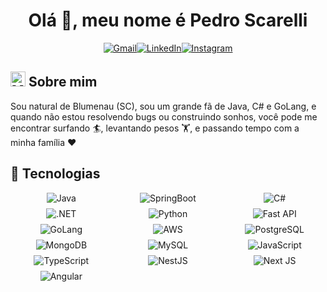 <h1 align="center">Olá 👋, meu nome é Pedro Scarelli</h1>

<p align="center">
  <a href="mailto:pvscarelli@gmail.com"><img src="https://img.shields.io/badge/Gmail-D14836?style=for-the-badge&logo=gmail&logoColor=white" alt="Gmail"/></a><a href="https://www.linkedin.com/in/pedroscarelli/"><img src="https://img.shields.io/badge/LinkedIn-0077B5?style=for-the-badge&logo=linkedin&logoColor=white" alt="LinkedIn"/></a><a href="https://www.instagram.com/_pedroscarelli"><img src="https://img.shields.io/badge/Instagram-%23E4405F.svg?style=for-the-badge&logo=Instagram&logoColor=white" alt="Instagram"/></a>
</p>

## <img loading="lazy" alt="Man Technologist Image" width="24" src="https://em-content.zobj.net/source/google/412/technologist-light-skin-tone_1f9d1-1f3fb-200d-1f4bb.png">  Sobre mim
<p>
 Sou natural de Blumenau (SC), sou um grande fã de Java, C# e GoLang, e quando não estou resolvendo bugs ou construindo sonhos, você pode me encontrar surfando 🏄, levantando pesos 🏋️, e passando tempo com a minha família ❤️
</p>


## 🤖 Tecnologias

<div style="display: grid; grid-template-columns: repeat(auto-fit, minmax(150px, 1fr)); gap: 8px; justify-items: center; align-items: center;">

  <img alt="Java" src="https://img.shields.io/badge/java-%23ED8B00.svg?style=for-the-badge&logo=openjdk&logoColor=white"/>
  <img alt="SpringBoot" src="https://img.shields.io/badge/spring-%236DB33F.svg?style=for-the-badge&logo=spring&logoColor=white"/>
  <img alt="C#" src="https://img.shields.io/badge/c%23-%23239120.svg?style=for-the-badge&logo=csharp&logoColor=white"/>
  <img alt=".NET" src="https://img.shields.io/badge/.NET-5C2D91?style=for-the-badge&logo=.net&logoColor=white"/>
  <img alt="Python" src="https://img.shields.io/badge/python-3670A0?style=for-the-badge&logo=python&logoColor=ffdd54"/>
  <img alt="Fast API" src="https://img.shields.io/badge/FastAPI-005571?style=for-the-badge&logo=fastapi"/>
  <img alt="GoLang" src="https://img.shields.io/badge/Go-00ADD8?style=for-the-badge&logo=go&logoColor=white"/>
  
  <img alt="AWS" src="https://img.shields.io/badge/AWS-%23FF9900.svg?style=for-the-badge&logo=amazon-aws&logoColor=white"/>
  
  <img alt="PostgreSQL" src="https://img.shields.io/badge/postgres-%23316192.svg?style=for-the-badge&logo=postgresql&logoColor=white"/>
  <img alt="MongoDB" src="https://img.shields.io/badge/MongoDB-%234ea94b.svg?style=for-the-badge&logo=mongodb&logoColor=white"/>
  <img alt="MySQL" src="https://img.shields.io/badge/mysql-4479A1.svg?style=for-the-badge&logo=mysql&logoColor=white"/>
  
  <img alt="JavaScript" src="https://img.shields.io/badge/javascript-%23323330.svg?style=for-the-badge&logo=javascript&logoColor=%23F7DF1E"/>
  <img alt="TypeScript" src="https://img.shields.io/badge/TypeScript-007ACC?style=for-the-badge&logo=typescript&logoColor=white"/>
  <img alt="NestJS" src="https://img.shields.io/badge/nestjs-%23E0234E.svg?style=for-the-badge&logo=nestjs&logoColor=white"/>
  <img alt="Next JS" src="https://img.shields.io/badge/Next-black?style=for-the-badge&logo=next.js&logoColor=white"/>
  <img alt="Angular" src="https://img.shields.io/badge/angular-%23DD0031.svg?style=for-the-badge&logo=angular&logoColor=white"/>

</div>
